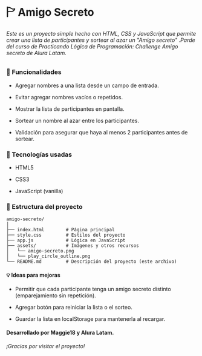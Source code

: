 # 🏱 Amigo Secreto

###### Este es un proyecto simple hecho con *HTML, CSS y JavaScript* que permite crear una lista de participantes y sortear al azar un *"Amigo secreto"* .Parde del curso de Practicando Lógica de Programación: Challenge Amigo secreto de *Alura Latam*.

### 🚀 Funcionalidades

- Agregar nombres a una lista desde un campo de entrada.

- Evitar agregar nombres vacíos o repetidos.

- Mostrar la lista de participantes en pantalla.

- Sortear un nombre al azar entre los participantes.

- Validación para asegurar que haya al menos 2 participantes antes de sortear.

### 💠 Tecnologías usadas

- HTML5

- CSS3

- JavaScript (vanilla)

### 📂 Estructura del proyecto
```
amigo-secreto/
│
├── index.html        # Página principal
├── style.css         # Estilos del proyecto
├── app.js            # Lógica en JavaScript
├── assets/           # Imágenes y otros recursos
│   └── amigo-secreto.png
│   └── play_circle_outline.png
└── README.md         # Descripción del proyecto (este archivo)
```



#### 💡 Ideas para mejoras

-  Permitir que cada participante tenga un amigo secreto distinto (emparejamiento sin repetición).

-  Agregar botón para reiniciar la lista o el sorteo.

- Guardar la lista en localStorage para mantenerla al recargar.


#### Desarrollado por Maggie18 y Alura Latam.

*¡Gracias por visitar el proyecto!*

